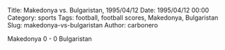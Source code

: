 Title: Makedonya vs. Bulgaristan, 1995/04/12
Date: 1995/04/12 00:00
Category: sports
Tags: football, football scores, Makedonya, Bulgaristan
Slug: makedonya-vs-bulgaristan
Author: carbonero


Makedonya 0 - 0 Bulgaristan
